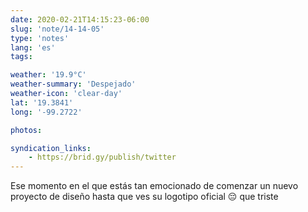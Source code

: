 ```yaml
---
date: 2020-02-21T14:15:23-06:00
slug: 'note/14-14-05'
type: 'notes'
lang: 'es'
tags:

weather: '19.9°C'
weather-summary: 'Despejado'
weather-icon: 'clear-day'
lat: '19.3841'
long: '-99.2722'

photos:

syndication_links:
    - https://brid.gy/publish/twitter
---
```

Ese momento en el que estás tan emocionado de comenzar un nuevo proyecto de diseño hasta que ves su logotipo oficial 😔 que triste
